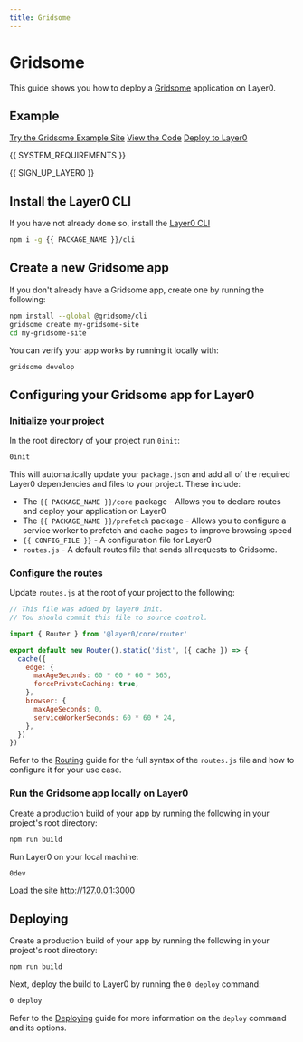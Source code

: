 ```yaml
---
title: Gridsome
---
```


# Gridsome

This guide shows you how to deploy a [Gridsome](https://gridsome.org/) application on Layer0.

## Example

[Try the Gridsome Example Site](https://layer0-docs-layer0-gridsome-example-default.layer0-limelight.link?button)
[View the Code](https://github.com/layer0-docs/layer0-gridsome-example?button)
[Deploy to Layer0](https://app.layer0.co/deploy?button&deploy&repo=https://github.com/layer0-docs/layer0-gridsome-example)

{{ SYSTEM_REQUIREMENTS }}

{{ SIGN_UP_LAYER0 }}

## Install the Layer0 CLI

If you have not already done so, install the [Layer0 CLI](cli)

```bash
npm i -g {{ PACKAGE_NAME }}/cli
```

## Create a new Gridsome app

If you don't already have a Gridsome app, create one by running the following:

```bash
npm install --global @gridsome/cli
gridsome create my-gridsome-site
cd my-gridsome-site
```

You can verify your app works by running it locally with:

```bash
gridsome develop
```

## Configuring your Gridsome app for Layer0

### Initialize your project

In the root directory of your project run `0init`:

```bash
0init
```

This will automatically update your `package.json` and add all of the required Layer0 dependencies and files to your project. These include:

- The `{{ PACKAGE_NAME }}/core` package - Allows you to declare routes and deploy your application on Layer0
- The `{{ PACKAGE_NAME }}/prefetch` package - Allows you to configure a service worker to prefetch and cache pages to improve browsing speed
- `{{ CONFIG_FILE }}` - A configuration file for Layer0
- `routes.js` - A default routes file that sends all requests to Gridsome.

### Configure the routes

Update `routes.js` at the root of your project to the following:

```js
// This file was added by layer0 init.
// You should commit this file to source control.

import { Router } from '@layer0/core/router'

export default new Router().static('dist', ({ cache }) => {
  cache({
    edge: {
      maxAgeSeconds: 60 * 60 * 60 * 365,
      forcePrivateCaching: true,
    },
    browser: {
      maxAgeSeconds: 0,
      serviceWorkerSeconds: 60 * 60 * 24,
    },
  })
})
```

Refer to the [Routing](routing) guide for the full syntax of the `routes.js` file and how to configure it for your use case.

### Run the Gridsome app locally on Layer0

Create a production build of your app by running the following in your project's root directory:

```bash
npm run build
```

Run Layer0 on your local machine:

```bash
0dev
```

Load the site http://127.0.0.1:3000

## Deploying

Create a production build of your app by running the following in your project's root directory:

```bash
npm run build
```

Next, deploy the build to Layer0 by running the `0 deploy` command:

```bash
0 deploy
```

Refer to the [Deploying](deploying) guide for more information on the `deploy` command and its options.
